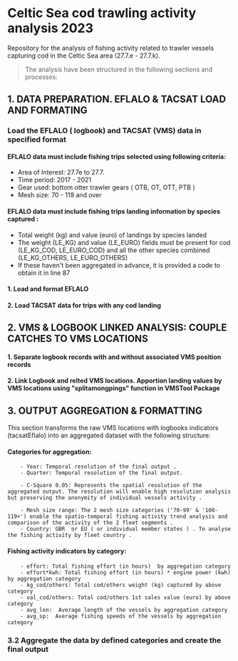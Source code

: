# Celtic Sea cod trawling activity analysis 2023

Repository for the analysis of fishing activity related to trawler vessels  capturing cod in the Celtic Sea area (27.7.e - 27.7.k).

> The analysis have been structured in the following sections and processes:


 
##  1. DATA PREPARATION. EFLALO & TACSAT LOAD AND FORMATING     

 

### Load the EFLALO ( logbook) and TACSAT (VMS) data in specified format


#### EFLALO data must  include fishing trips selected using following criteria: 

   - Area of Interest: 27.7e to 27.7.
   - Time period: 2017 - 2021
   - Gear used: bottom otter trawler gears ( OTB, OT, OTT, PTB )
   - Mesh size: 70 - 119 and over

#### EFLALO data  must include fishing trips landing information by species captured : 

   - Total weight (kg) and value (euro) of landings by species landed 
   - The weight (LE_KG) and value (LE_EURO) fields must be present for cod (LE_KG_COD, LE_EURO_COD) and all the other species combined (LE_KG_OTHERS, LE_EURO_OTHERS)
   - If these haven't been aggregated in advance, it is provided a code to obtain it in line 87 




####  1. Load and format EFLALO
  
####  2. Load TACSAT data for trips with any cod landing
  
  
  
 
##  2. VMS & LOGBOOK LINKED ANALYSIS: COUPLE CATCHES TO VMS LOCATIONS  
 
    
    
    
  ####  1. Separate logbook records with and without associated VMS position records 
  
  
  ####  2. Link Logbook and relted VMS locations. Apportion landing values by VMS locations using "splitamongpings" function in VMSTool Package 
  
  
    
##  3. OUTPUT AGGREGATION & FORMATTING                       
    
    
This section transforms the raw VMS locations with logbooks indicators (tacsatEflalo) into an aggregated dataset with the following structure: 
    
#### Categories for aggregation: 
    
        - Year: Temporal resolution of the final output . 
        - Quarter: Temporal resolution of the final output. 
    
        - C-Square 0.05: Represents the spatial resolution of the aggregated output. The resolution will enable high resolution analysis but preserving the anonymity of individual vessels activity . 
        
        - Mesh size range: The 2 mesh size categories ('70-99' & '100-119+') enable the spatio-temporal fishing activity trend analysis and comparison of the activity of the 2 fleet segments . 
        - Country: GBR  or EU ( or individual member states ) . To analyse the fishing activity by fleet country . 
    
#### Fishing activity indicators by category:
    
        - effort: Total fishing effort (in hours)  by aggregation category
        - effort*kwh: Total fishing effort (in hours) * engine power (kwh)  by aggregation category
        - kg_cod/others: Total cod/others weight (kg) captured by above category
        - val_cod/others: Total cod/others 1st sales value (euro) by above category
        - avg_len:  Average length of the vessels by aggregation category
        - avg_sp:  Average fishing speeds of the vessels by aggregation category
        
        
 ### 3.2 Aggregate the data by defined categories and create the final output
    
